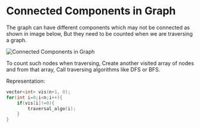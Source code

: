 # Connected Components in Graph

The graph can have different components which may not be connected as shown in image below, But they need to be counted when we are traversing a graph.  

![Connected Components in Graph](https://media.geeksforgeeks.org/wp-content/uploads/20200421194558/Count-of-Connected-Components.png)  


To count such nodes when traversing, Create another visited array of nodes and from that array, Call traversing algorithms like DFS or BFS.

Representation:
```cpp
vector<int> vis(n+1, 0);
for(int i=0;i<n;i++){
    if(vis[i]!=0){
        traversal_algo(i);
    }
}
```